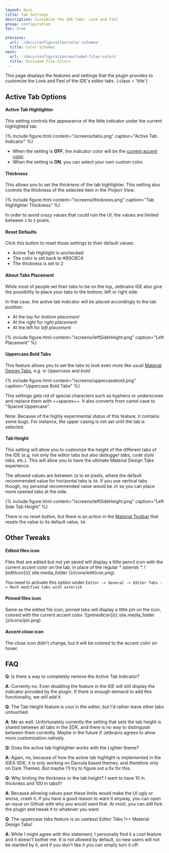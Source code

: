 ```yaml
---
layout: docs
title: Tab Settings
description: Customize the IDE Tabs' Look and Feel
group: configuration
toc: true

previous:
  url: '/docs/configuration/color-schemes'
  title: Color Schemes
next:
  url: '/docs/configuration/excluded-files-colors'
  title: Excluded File Colors
---
```


This page displays the features and settings that the plugin provides to customize the Look and Feel of the IDE's editor tabs.
{:class = 'title'}

## Active Tab Options

#### Active Tab Highlighter

This setting controls the appearance of the little indicator under the current highlighted tab.

{% include figure.html content="/screens/tabs.png" caption="Active Tab Indicator" %}

- When the setting is **OFF**, the indicator color will be the [current accent color](custom-accents.md).
- When the setting is **ON**, you can select your own custom color.


#### Thickness

This allows you to set the _thickness_ of the tab highlighter. This setting also controls the thickness of the selected item in the _Project View_.

{% include figure.html content="/screens/thickness.png" caption="Tab Highlighter Thickness" %}

In order to avoid crazy values that could ruin the UI, the values are limited between `1` to `5` pixels.

#### Reset Defaults

Click this button to reset those settings to their default values:
- Active Tab Highlight is unchecked
- The color is set back to #80CBC4
- The thickness is set to 2

#### About Tabs Placement

While most of people set their tabs to be on the top, Jetbrains IDE also give the possibility to place your tabs to the bottom, left or right side.

In that case, the active tab indicator will be placed accordingly to the tab position:
- At the top for _bottom placement_
- At the right for _right placement_
- At the left for _left placement_

{% include figure.html content="/screens/leftSideHeight.png" caption="Left Placement" %}

#### Uppercase Bold Tabs

This feature allows you to set the tabs to look even more like usual [Material Design Tabs](https://material.io/guidelines/components/tabs.html#tabs-usage), e.g. in _Uppercase_ and _bold_.

{% include figure.html content="/screens/uppercasebold.png" caption="Uppercase Bold Tabs" %}

This settings gets rid of special characters such as hyphens or underscores and replace them with ++spaces++. It also converts from camel case to "Spaced Uppercase".

Note: Because of the highly experimental status of this feature, it contains some bugs. For instance, the upper casing is not set until the tab is selected.

#### Tab Height

This setting will allow you to customize the height of the different tabs of the IDE (e.g. not only the editor tabs but also _debugger tabs_, _code style tabs_, etc.). This will allow you to have the ultimate Material Design Tabs experience.

The allowed values are between `18` to `60` pixels, where the default recommended value for horizontal tabs is `50`. If you use vertical tabs though, my personal recommended value would be `25` so you can place more opened tabs at the side.

{% include figure.html content="/screens/leftSideHeight.png" caption="Left Side Tab Height" %}

There is no reset button, but there is an action in the [Material Toolbar](actions.md) that resets the value to its default value, `50`.

## Other Tweaks

#### Edited files icon

Files that are edited but not yet saved will display a little pencil icon with the current accent color on the tab, in place of the regular * asterisk *.
![editIcon]({{ site.media_folder }}/icons/editIcon.png)

You need to activate this option under `Editor -> General -> Editor Tabs -> Mark modified tabs with asterisk`

#### Pinned files icon

Same as the edited file icon, pinned tabs will display a little pin on the icon, colored with the current accent color.
![pinnedIcon]({{ site.media_folder }}/icons/pin.png)

#### Accent close icon

The close icon didn't change, but it will be colored to the accent color on hover.

## FAQ

**Q**: Is there a way to completely remove the Active Tab Indicator?

**A**: Currently no. Even disabling the feature in the IDE will still display the indicator provided by the plugin. If there is enough demand to add this functionality, we will add it.

**Q**: The Tab Height feature is cool in the editor, but I'd rather leave other tabs untouched.

**A**: Me as well. Unfortunately currently the setting that sets the tab height is shared between all tabs in the SDK, and there is no way to distinguish between them currently. Maybe in the future if Jetbrains agrees to allow more customization natively.

**Q**: Does the active tab highlighter works with the Lighter theme?

**A**: Again, no, because of how the active tab highlight is implemented in the IDEA SDK, it is only working on Darcula based themes, and therefore only on Dark Themes. But maybe I'll try to figure out a fix for this.

**Q**: Why limiting the thickness or the tab height? I want to have 10 in thickness and 100 in tabs!!!

**A**: Because allowing values past these limits would make the UI ugly or worse, crash it. If you have a good reason to want it anyway, you can open an issue on Github with why you would want that. At most, you can still fork the plugin and tweak it to whatever you want.

**Q**: The uppercase tabs feature is so useless! Editor Tabs !== Material Design Tabs!

**A**: While I might agree with this statement, I personally find it a cool feature and it doesn't bother me. It is not allowed by default, so new users will not be startled by it, and if you don't like it you can simply turn it off.
